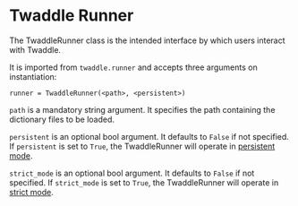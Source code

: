 # Twaddle Runner

The TwaddleRunner class is the intended interface by which users interact with Twaddle.

It is imported from `twaddle.runner` and accepts three arguments on instantiation:

`runner = TwaddleRunner(<path>, <persistent>)`

`path` is a mandatory string argument. It specifies the path containing the dictionary files
to be loaded.

`persistent` is an optional bool argument. It defaults to `False` if not specified. If 
`persistent` is set to `True`, the TwaddleRunner will operate in [persistent mode](persistent.md).

`strict_mode` is an optional bool argument. It defaults to `False` if not specified. If 
`strict_mode` is set to `True`, the TwaddleRunner will operate in [strict mode](strict.md).

